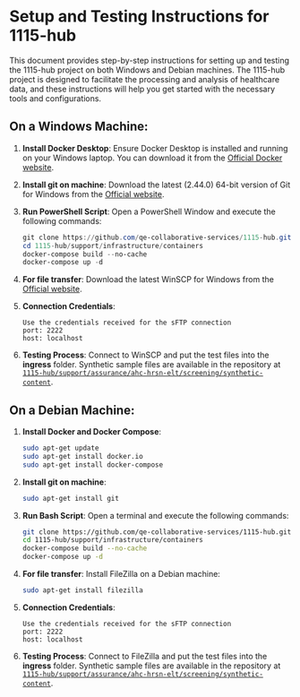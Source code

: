 # Setup and Testing Instructions for 1115-hub

This document provides step-by-step instructions for setting up and testing the
1115-hub project on both Windows and Debian machines. The 1115-hub project is
designed to facilitate the processing and analysis of healthcare data, and these
instructions will help you get started with the necessary tools and
configurations.

## On a Windows Machine:

1. **Install Docker Desktop**: Ensure Docker Desktop is installed and running on
   your Windows laptop. You can download it from the
   [Official Docker website](https://docs.docker.com/desktop/install/windows-install/).

2. **Install git on machine**: Download the latest (2.44.0) 64-bit version of
   Git for Windows from the
   [Official website](https://git-scm.com/download/win).

3. **Run PowerShell Script**: Open a PowerShell Window and execute the following
   commands:

   ```powershell
   git clone https://github.com/qe-collaborative-services/1115-hub.git
   cd 1115-hub/support/infrastructure/containers
   docker-compose build --no-cache
   docker-compose up -d
   ```

4. **For file transfer**: Download the latest WinSCP for Windows from the
   [Official website](https://winscp.net/eng/download.php#google_vignette).

5. **Connection Credentials**:
   ```plaintext
   Use the credentials received for the sFTP connection
   port: 2222
   host: localhost
   ```

6. **Testing Process**: Connect to WinSCP and put the test files into the
   **ingress** folder. Synthetic sample files are available in the repository at
   [`1115-hub/support/assurance/ahc-hrsn-elt/screening/synthetic-content`](https://github.com/qe-collaborative-services/1115-hub/tree/main/support/assurance/ahc-hrsn-elt/screening/synthetic-content).

## On a Debian Machine:

1. **Install Docker and Docker Compose**:
   ```bash
   sudo apt-get update
   sudo apt-get install docker.io
   sudo apt-get install docker-compose
   ```

2. **Install git on machine**:
   ```bash
   sudo apt-get install git
   ```

3. **Run Bash Script**: Open a terminal and execute the following commands:
   ```bash
   git clone https://github.com/qe-collaborative-services/1115-hub.git
   cd 1115-hub/support/infrastructure/containers 
   docker-compose build --no-cache
   docker-compose up -d
   ```

4. **For file transfer**: Install FileZilla on a Debian machine:
   ```bash
   sudo apt-get install filezilla
   ```

5. **Connection Credentials**:
   ```plaintext
   Use the credentials received for the sFTP connection
   port: 2222
   host: localhost
   ```

6. **Testing Process**: Connect to FileZilla and put the test files into the
   **ingress** folder. Synthetic sample files are available in the repository at
   [`1115-hub/support/assurance/ahc-hrsn-elt/screening/synthetic-content`](https://github.com/qe-collaborative-services/1115-hub/tree/main/support/assurance/ahc-hrsn-elt/screening/synthetic-content).
